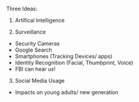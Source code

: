 Three Ideas:

1. Artifical Intelligence

2. Surveillance
- Security Cameras
- Google Search
- Smartphones (Tracking Devices/ apps)
- Identity Recognition (Facial, Thumbprint, Voice)
- FBI can hear us!

3. Social Media Usage
- Impacts on young adults/ new generation
